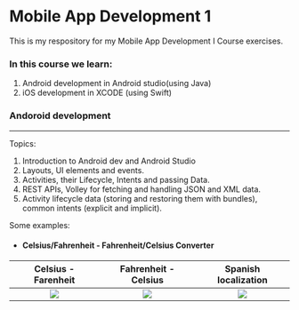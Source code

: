 # Mobile App Development 1 
This is my respository for my Mobile App Development I Course exercises.

### In this course we learn: 
1. Android development in Android studio(using Java)
2. iOS development in XCODE (using Swift)


### Andoroid development 
---

Topics: 

1. Introduction to Android dev and Android Studio
2. Layouts, UI elements and events.
3. Activities, their Lifecycle, Intents and passing Data.
4. REST APIs, Volley for fetching and handling JSON and XML data. 
5. Activity lifecycle data (storing and restoring them with bundles), common intents (explicit and implicit).


Some examples:

- #### Celsius/Fahrenheit - Fahrenheit/Celsius Converter

Celsius - Farenheit | Fahrenheit - Celsius | Spanish localization
:-------------------:|:--------------------:|:-----------------------:
![](https://github.com/TomasGlavina/MobileAppDev1/Converter/converter-cel.png) | ![](https://github.com/TomasGlavina/MobileAppDev1/Converter/converter-far.png) | ![](https://github.com/TomasGlavina/MobileAppDev1/Converter/converter-spa.png)
